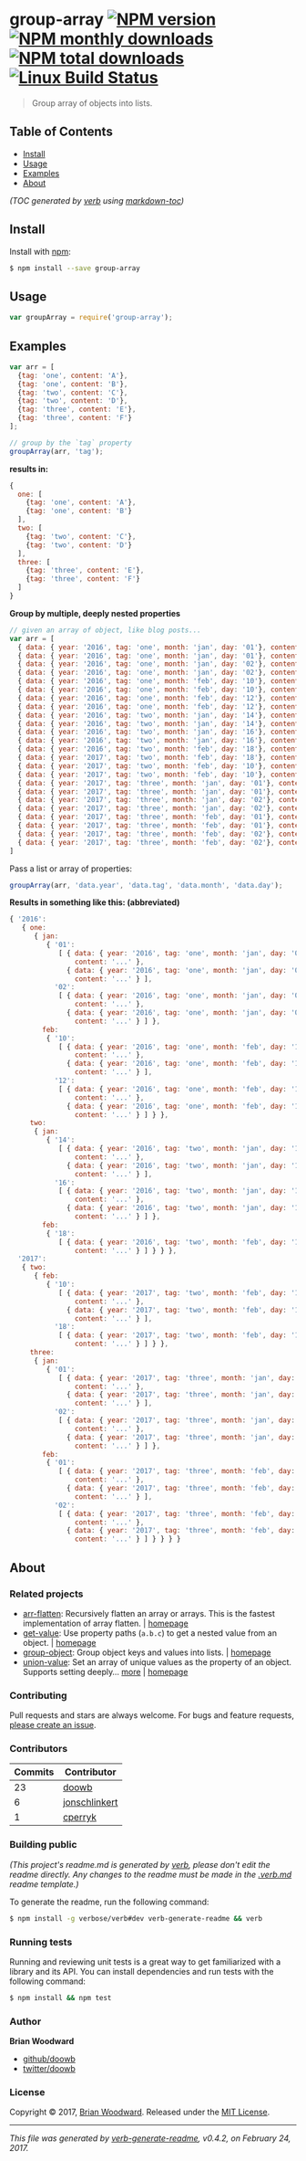 # group-array [![NPM version](https://img.shields.io/npm/v/group-array.svg?style=flat)](https://www.npmjs.com/package/group-array) [![NPM monthly downloads](https://img.shields.io/npm/dm/group-array.svg?style=flat)](https://npmjs.org/package/group-array)  [![NPM total downloads](https://img.shields.io/npm/dt/group-array.svg?style=flat)](https://npmjs.org/package/group-array) [![Linux Build Status](https://img.shields.io/travis/doowb/group-array.svg?style=flat&label=Travis)](https://travis-ci.org/doowb/group-array)

> Group array of objects into lists.

## Table of Contents

- [Install](#install)
- [Usage](#usage)
- [Examples](#examples)
- [About](#about)

_(TOC generated by [verb](https://github.com/verbose/verb) using [markdown-toc](https://github.com/jonschlinkert/markdown-toc))_

## Install

Install with [npm](https://www.npmjs.com/):

```sh
$ npm install --save group-array
```

## Usage

```js
var groupArray = require('group-array');
```

## Examples

```js
var arr = [
  {tag: 'one', content: 'A'},
  {tag: 'one', content: 'B'},
  {tag: 'two', content: 'C'},
  {tag: 'two', content: 'D'},
  {tag: 'three', content: 'E'},
  {tag: 'three', content: 'F'}
];

// group by the `tag` property
groupArray(arr, 'tag');
```

**results in:**

```js
{
  one: [
    {tag: 'one', content: 'A'},
    {tag: 'one', content: 'B'}
  ],
  two: [
    {tag: 'two', content: 'C'},
    {tag: 'two', content: 'D'}
  ],
  three: [
    {tag: 'three', content: 'E'},
    {tag: 'three', content: 'F'}
  ]
}
```

**Group by multiple, deeply nested properties**

```js
// given an array of object, like blog posts...
var arr = [
  { data: { year: '2016', tag: 'one', month: 'jan', day: '01'}, content: '...'},
  { data: { year: '2016', tag: 'one', month: 'jan', day: '01'}, content: '...'},
  { data: { year: '2016', tag: 'one', month: 'jan', day: '02'}, content: '...'},
  { data: { year: '2016', tag: 'one', month: 'jan', day: '02'}, content: '...'},
  { data: { year: '2016', tag: 'one', month: 'feb', day: '10'}, content: '...'},
  { data: { year: '2016', tag: 'one', month: 'feb', day: '10'}, content: '...'},
  { data: { year: '2016', tag: 'one', month: 'feb', day: '12'}, content: '...'},
  { data: { year: '2016', tag: 'one', month: 'feb', day: '12'}, content: '...'},
  { data: { year: '2016', tag: 'two', month: 'jan', day: '14'}, content: '...'},
  { data: { year: '2016', tag: 'two', month: 'jan', day: '14'}, content: '...'},
  { data: { year: '2016', tag: 'two', month: 'jan', day: '16'}, content: '...'},
  { data: { year: '2016', tag: 'two', month: 'jan', day: '16'}, content: '...'},
  { data: { year: '2016', tag: 'two', month: 'feb', day: '18'}, content: '...'},
  { data: { year: '2017', tag: 'two', month: 'feb', day: '18'}, content: '...'},
  { data: { year: '2017', tag: 'two', month: 'feb', day: '10'}, content: '...'},
  { data: { year: '2017', tag: 'two', month: 'feb', day: '10'}, content: '...'},
  { data: { year: '2017', tag: 'three', month: 'jan', day: '01'}, content: '...'},
  { data: { year: '2017', tag: 'three', month: 'jan', day: '01'}, content: '...'},
  { data: { year: '2017', tag: 'three', month: 'jan', day: '02'}, content: '...'},
  { data: { year: '2017', tag: 'three', month: 'jan', day: '02'}, content: '...'},
  { data: { year: '2017', tag: 'three', month: 'feb', day: '01'}, content: '...'},
  { data: { year: '2017', tag: 'three', month: 'feb', day: '01'}, content: '...'},
  { data: { year: '2017', tag: 'three', month: 'feb', day: '02'}, content: '...'},
  { data: { year: '2017', tag: 'three', month: 'feb', day: '02'}, content: '...'}
]
```

Pass a list or array of properties:

```js
groupArray(arr, 'data.year', 'data.tag', 'data.month', 'data.day');
```

**Results in something like this: (abbreviated)**

```js
{ '2016': 
   { one: 
      { jan: 
         { '01': 
            [ { data: { year: '2016', tag: 'one', month: 'jan', day: '01' },
                content: '...' },
              { data: { year: '2016', tag: 'one', month: 'jan', day: '01' },
                content: '...' } ],
           '02': 
            [ { data: { year: '2016', tag: 'one', month: 'jan', day: '02' },
                content: '...' },
              { data: { year: '2016', tag: 'one', month: 'jan', day: '02' },
                content: '...' } ] },
        feb: 
         { '10': 
            [ { data: { year: '2016', tag: 'one', month: 'feb', day: '10' },
                content: '...' },
              { data: { year: '2016', tag: 'one', month: 'feb', day: '10' },
                content: '...' } ],
           '12': 
            [ { data: { year: '2016', tag: 'one', month: 'feb', day: '12' },
                content: '...' },
              { data: { year: '2016', tag: 'one', month: 'feb', day: '12' },
                content: '...' } ] } },
     two: 
      { jan: 
         { '14': 
            [ { data: { year: '2016', tag: 'two', month: 'jan', day: '14' },
                content: '...' },
              { data: { year: '2016', tag: 'two', month: 'jan', day: '14' },
                content: '...' } ],
           '16': 
            [ { data: { year: '2016', tag: 'two', month: 'jan', day: '16' },
                content: '...' },
              { data: { year: '2016', tag: 'two', month: 'jan', day: '16' },
                content: '...' } ] },
        feb: 
         { '18': 
            [ { data: { year: '2016', tag: 'two', month: 'feb', day: '18' },
                content: '...' } ] } } },
  '2017': 
   { two: 
      { feb: 
         { '10': 
            [ { data: { year: '2017', tag: 'two', month: 'feb', day: '10' },
                content: '...' },
              { data: { year: '2017', tag: 'two', month: 'feb', day: '10' },
                content: '...' } ],
           '18': 
            [ { data: { year: '2017', tag: 'two', month: 'feb', day: '18' },
                content: '...' } ] } },
     three: 
      { jan: 
         { '01': 
            [ { data: { year: '2017', tag: 'three', month: 'jan', day: '01' },
                content: '...' },
              { data: { year: '2017', tag: 'three', month: 'jan', day: '01' },
                content: '...' } ],
           '02': 
            [ { data: { year: '2017', tag: 'three', month: 'jan', day: '02' },
                content: '...' },
              { data: { year: '2017', tag: 'three', month: 'jan', day: '02' },
                content: '...' } ] },
        feb: 
         { '01': 
            [ { data: { year: '2017', tag: 'three', month: 'feb', day: '01' },
                content: '...' },
              { data: { year: '2017', tag: 'three', month: 'feb', day: '01' },
                content: '...' } ],
           '02': 
            [ { data: { year: '2017', tag: 'three', month: 'feb', day: '02' },
                content: '...' },
              { data: { year: '2017', tag: 'three', month: 'feb', day: '02' },
                content: '...' } ] } } } }
```

## About

### Related projects

* [arr-flatten](https://www.npmjs.com/package/arr-flatten): Recursively flatten an array or arrays. This is the fastest implementation of array flatten. | [homepage](https://github.com/jonschlinkert/arr-flatten "Recursively flatten an array or arrays. This is the fastest implementation of array flatten.")
* [get-value](https://www.npmjs.com/package/get-value): Use property paths (`a.b.c`) to get a nested value from an object. | [homepage](https://github.com/jonschlinkert/get-value "Use property paths (`a.b.c`) to get a nested value from an object.")
* [group-object](https://www.npmjs.com/package/group-object): Group object keys and values into lists. | [homepage](https://github.com/doowb/group-object "Group object keys and values into lists.")
* [union-value](https://www.npmjs.com/package/union-value): Set an array of unique values as the property of an object. Supports setting deeply… [more](https://github.com/jonschlinkert/union-value) | [homepage](https://github.com/jonschlinkert/union-value "Set an array of unique values as the property of an object. Supports setting deeply nested properties using using object-paths/dot notation.")

### Contributing

Pull requests and stars are always welcome. For bugs and feature requests, [please create an issue](../../issues/new).

### Contributors

| **Commits** | **Contributor** | 
| --- | --- |
| 23 | [doowb](https://github.com/doowb) |
| 6 | [jonschlinkert](https://github.com/jonschlinkert) |
| 1 | [cperryk](https://github.com/cperryk) |

### Building public

_(This project's readme.md is generated by [verb](https://github.com/verbose/verb-generate-readme), please don't edit the readme directly. Any changes to the readme must be made in the [.verb.md](.verb.md) readme template.)_

To generate the readme, run the following command:

```sh
$ npm install -g verbose/verb#dev verb-generate-readme && verb
```

### Running tests

Running and reviewing unit tests is a great way to get familiarized with a library and its API. You can install dependencies and run tests with the following command:

```sh
$ npm install && npm test
```

### Author

**Brian Woodward**

* [github/doowb](https://github.com/doowb)
* [twitter/doowb](https://twitter.com/doowb)

### License

Copyright © 2017, [Brian Woodward](https://github.com/doowb).
Released under the [MIT License](LICENSE).

***

_This file was generated by [verb-generate-readme](https://github.com/verbose/verb-generate-readme), v0.4.2, on February 24, 2017._

